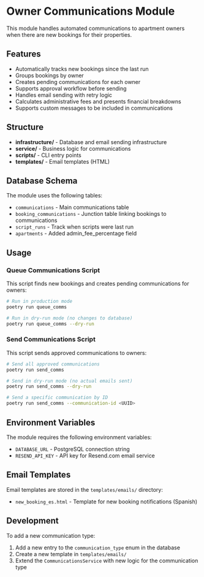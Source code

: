 # Owner Communications Module

This module handles automated communications to apartment owners when there are new bookings for their properties.

## Features

- Automatically tracks new bookings since the last run
- Groups bookings by owner
- Creates pending communications for each owner
- Supports approval workflow before sending
- Handles email sending with retry logic
- Calculates administrative fees and presents financial breakdowns
- Supports custom messages to be included in communications

## Structure

- **infrastructure/** - Database and email sending infrastructure
- **service/** - Business logic for communications
- **scripts/** - CLI entry points
- **templates/** - Email templates (HTML)

## Database Schema

The module uses the following tables:

- `communications` - Main communications table
- `booking_communications` - Junction table linking bookings to communications
- `script_runs` - Track when scripts were last run
- `apartments` - Added admin_fee_percentage field

## Usage

### Queue Communications Script

This script finds new bookings and creates pending communications for owners:

```bash
# Run in production mode
poetry run queue_comms

# Run in dry-run mode (no changes to database)
poetry run queue_comms --dry-run
```

### Send Communications Script

This script sends approved communications to owners:

```bash
# Send all approved communications
poetry run send_comms

# Send in dry-run mode (no actual emails sent)
poetry run send_comms --dry-run

# Send a specific communication by ID
poetry run send_comms --communication-id <UUID>
```

## Environment Variables

The module requires the following environment variables:

- `DATABASE_URL` - PostgreSQL connection string
- `RESEND_API_KEY` - API key for Resend.com email service

## Email Templates

Email templates are stored in the `templates/emails/` directory:

- `new_booking_es.html` - Template for new booking notifications (Spanish)

## Development

To add a new communication type:

1. Add a new entry to the `communication_type` enum in the database
2. Create a new template in `templates/emails/`
3. Extend the `CommunicationsService` with new logic for the communication type